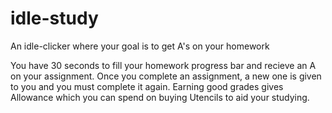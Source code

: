 # idle-study
An idle-clicker where your goal is to get A's on your homework

You have 30 seconds to fill your homework progress bar and recieve an A on your assignment. Once you complete an assignment, a new one is given to you and you must complete it again. Earning good grades gives Allowance which you can spend on buying Utencils to aid your studying.
